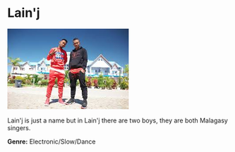# Lain'j

![Lain-j](lain-j.jpg)

Lain'j is just a name but in Lain'j there are two boys, they are both Malagasy singers.

**Genre:** Electronic/Slow/Dance


